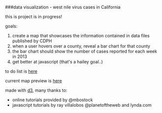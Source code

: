 ###data visualization - west nile virus cases in California

this is project is in progress!

goals: 

1. create a map that showcases the information contained in data files published by CDPH
2. when a user hovers over a county, reveal a bar chart for that county
3. the bar chart should show the number of cases reported for each week in 2013
4. get better at javascript (that's a hailey goal..)

to do list is [here](https://github.com/haileypate/viz-west_nile_virus/issues)

current map preview is [here](http://haileypate.github.io/viz-west_nile_virus/)



made with [d3](http://www.d3js.org), many thanks to: 
* online tutorials provided by @mbostock
* javascript tutorials by ray villalobos @planetoftheweb and lynda.com

